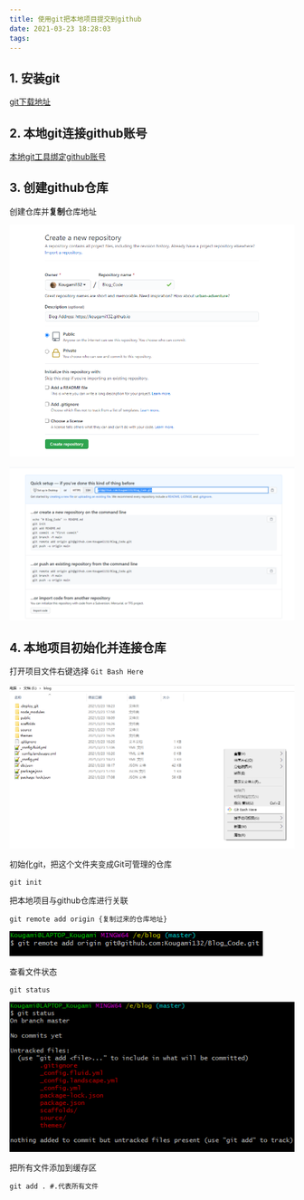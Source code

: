 ```yaml
---
title: 使用git把本地项目提交到github
date: 2021-03-23 18:28:03
tags:
---
```


## 1. 安装git

[git下载地址](https://git-scm.com/downloads)

## 2. 本地git连接github账号

[本地git工具绑定github账号](./本地git工具绑定github账号.md)

## 3. 创建github仓库

创建仓库并**复制**仓库地址

![仓库名自取](使用git把本地项目提交到github/image-20210323183225770.png)

![创建完成](使用git把本地项目提交到github/image-20210323183327182.png)

## 4. 本地项目初始化并连接仓库

打开项目文件右键选择 `Git Bash Here`

![启动Git Bash](使用git把本地项目提交到github/image-20210323183608476.png)

初始化git，把这个文件夹变成Git可管理的仓库

```
git init
```

把本地项目与github仓库进行关联

```
git remote add origin {复制过来的仓库地址}
```

![没反应就是成功](使用git把本地项目提交到github/image-20210323183939139.png)

查看文件状态

```
git status
```

![红色为未添加到缓存区的文件](使用git把本地项目提交到github/image-20210323184056345.png)

把所有文件添加到缓存区

```
git add . #.代表所有文件
```

